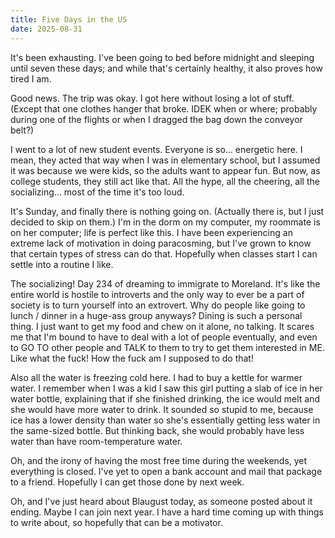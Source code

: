 ```yaml
---
title: Five Days in the US
date: 2025-08-31
---
```


It's been exhausting. I've been going to bed before midnight and sleeping until seven these days; and while that's certainly healthy, it also proves how tired I am.

Good news. The trip was okay. I got here without losing a lot of stuff. (Except that one clothes hanger that broke. IDEK when or where; probably during one of the flights or when I dragged the bag down the conveyor belt?)

I went to a lot of new student events. Everyone is so… energetic here. I mean, they acted that way when I was in elementary school, but I assumed it was because we were kids, so the adults want to appear fun. But now, as college students, they still act like that. All the hype, all the cheering, all the socializing… most of the time it's too loud.

It's Sunday, and finally there is nothing going on. (Actually there is, but I just decided to skip on them.) I'm in the dorm on my computer, my roommate is on her computer; life is perfect like this. I have been experiencing an extreme lack of motivation in doing paracosming, but I've grown to know that certain types of stress can do that. Hopefully when classes start I can settle into a routine I like.

The socializing! Day 234 of dreaming to immigrate to Moreland. It's like the entire world is hostile to introverts and the only way to ever be a part of society is to turn yourself into an extrovert. Why do people like going to lunch / dinner in a huge-ass group anyways? Dining is such a personal thing. I just want to get my food and chew on it alone, no talking. It scares me that I'm bound to have to deal with a lot of people eventually, and even to GO TO other people and TALK to them to try to get them interested in ME. Like what the fuck! How the fuck am I supposed to do that!

Also all the water is freezing cold here. I had to buy a kettle for warmer water. I remember when I was a kid I saw this girl putting a slab of ice in her water bottle, explaining that if she finished drinking, the ice would melt and she would have more water to drink. It sounded so stupid to me, because ice has a lower density than water so she's essentially getting less water in the same-sized bottle. But thinking back, she would probably have less water than have room-temperature water.

Oh, and the irony of having the most free time during the weekends, yet everything is closed. I've yet to open a bank account and mail that package to a friend. Hopefully I can get those done by next week.

Oh, and I've just heard about Blaugust today, as someone posted about it ending. Maybe I can join next year. I have a hard time coming up with things to write about, so hopefully that can be a motivator.

